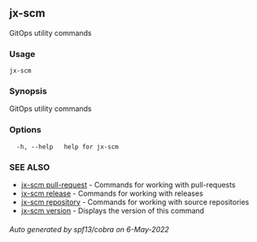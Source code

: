 ## jx-scm

GitOps utility commands

### Usage

```
jx-scm
```

### Synopsis

GitOps utility commands

### Options

```
  -h, --help   help for jx-scm
```

### SEE ALSO

* [jx-scm pull-request](jx-scm_pull-request.md)	 - Commands for working with pull-requests
* [jx-scm release](jx-scm_release.md)	 - Commands for working with releases
* [jx-scm repository](jx-scm_repository.md)	 - Commands for working with source repositories
* [jx-scm version](jx-scm_version.md)	 - Displays the version of this command

###### Auto generated by spf13/cobra on 6-May-2022
